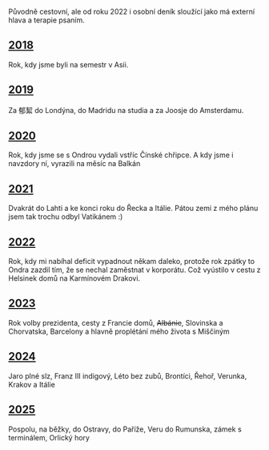 Původně cestovní, ale od roku 2022 i osobní deník sloužící jako má externí hlava a terapie psaním.

## [2018](2018.md)

Rok, kdy jsme byli na semestr v Asii.

## [2019](2019.md)

Za 郁絜 do Londýna, do Madridu na studia a za Joosje do Amsterdamu.

## [2020](2020.md)

Rok, kdy jsme se s Ondrou vydali vstříc Čínské chřipce. A kdy jsme i navzdory ní, vyrazili na měsíc na Balkán

## [2021](2021.md)

Dvakrát do Lahti a ke konci roku do Řecka a Itálie. Pátou zemi z mého plánu jsem tak trochu odbyl Vatikánem :)

## [2022](2022.md)

Rok, kdy mi nabíhal deficit vypadnout někam daleko, protože rok zpátky to Ondra zazdil tím, že se nechal zaměstnat v korporátu. Což vyústilo v cestu z Helsinek domů na Karmínovém Drakovi.

## [2023](2023.md)

Rok volby prezidenta, cesty z Francie domů, ~~Albánie~~, Slovinska a Chorvatska, Barcelony a hlavně proplétání mého života s Miščiným

## [2024](2024.md)

Jaro plné slz, Franz III indigový, Léto bez zubů, Brontíci, Řehoř, Verunka, Krakov a Itálie

## [2025](2025.md)

Pospolu, na běžky, do Ostravy, do Paříže, Veru do Rumunska, zámek s terminálem, Orlický hory

